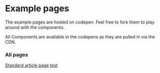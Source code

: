# Example pages

The example pages are hosted on codepen. Feel free to fork them to play around with the components.

All Components are available in the codepens as they are pulled in via the CDN.

### All pages

[Standard article page](www.google.com)
[test](www.google.com)
